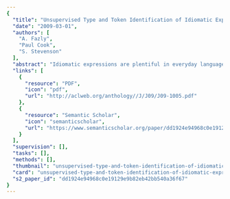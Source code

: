```yaml
---
{
  "title": "Unsupervised Type and Token Identification of Idiomatic Expressions",
  "date": "2009-03-01",
  "authors": [
    "A. Fazly",
    "Paul Cook",
    "S. Stevenson"
  ],
  "abstract": "Idiomatic expressions are plentiful in everyday language, yet they remain mysterious, as it is not clear exactly how people learn and understand them. They are of special interest to linguists, psycholinguists, and lexicographers, mainly because of their syntactic and semantic idiosyncrasies as well as their unclear lexical status. Despite a great deal of research on the properties of idioms in the linguistics literature, there is not much agreement on which properties are characteristic of these expressions. Because of their peculiarities, idiomatic expressions have mostly been overlooked by researchers in computational linguistics. In this article, we look into the usefulness of some of the identified linguistic properties of idioms for their automatic recognition. Specifically, we develop statistical measures that each model a specific property of idiomatic expressions by looking at their actual usage patterns in text. We use these statistical measures in a type-based classification task where we automatically separate idiomatic expressions (expressions with a possible idiomatic interpretation) from similar-on-the-surface literal phrases (for which no idiomatic interpretation is possible). In addition, we use some of the measures in a token identification task where we distinguish idiomatic and literal usages of potentially idiomatic expressions in context.",
  "links": [
    {
      "resource": "PDF",
      "icon": "pdf",
      "url": "http://aclweb.org/anthology//J/J09/J09-1005.pdf"
    },
    {
      "resource": "Semantic Scholar",
      "icon": "semanticscholar",
      "url": "https://www.semanticscholar.org/paper/dd1924e94968c0e19129e9b82eb42bb540a36f67"
    }
  ],
  "supervision": [],
  "tasks": [],
  "methods": [],
  "thumbnail": "unsupervised-type-and-token-identification-of-idiomatic-expressions-thumb.jpg",
  "card": "unsupervised-type-and-token-identification-of-idiomatic-expressions-card.jpg",
  "s2_paper_id": "dd1924e94968c0e19129e9b82eb42bb540a36f67"
}
---
```


